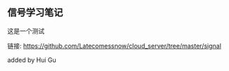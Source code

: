 ## 信号学习笔记
这是一个测试

链接: <https://github.com/Latecomessnow/cloud_server/tree/master/signal>

added by Hui Gu
